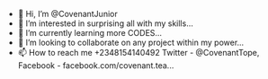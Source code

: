 - 👋 Hi, I’m @CovenantJunior
- 👀 I’m interested in surprising all with my skills...
- 🌱 I’m currently learning more CODES...
- 💞️ I’m looking to collaborate on any project within my power...
- 📫 How to reach me +2348154140492 Twitter - @CovenantTope, Facebook - facebook.com/covenant.tea...

<!---
CovenantElijah/CovenantElijah is a ✨ special ✨ repository because its `README.md` (this file) appears on your GitHub profile.
You can click the Preview link to take a look at your changes.
--->

